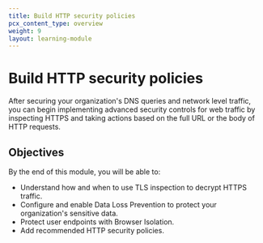 ```yaml
---
title: Build HTTP security policies
pcx_content_type: overview
weight: 9
layout: learning-module
---
```


# Build HTTP security policies

After securing your organization's DNS queries and network level traffic, you can begin implementing advanced security controls for web traffic by inspecting HTTPS and taking actions based on the full URL or the body of HTTP requests.

## Objectives

By the end of this module, you will be able to:

- Understand how and when to use TLS inspection to decrypt HTTPS traffic.
- Configure and enable Data Loss Prevention to protect your organization's sensitive data.
- Protect user endpoints with Browser Isolation.
- Add recommended HTTP security policies.
